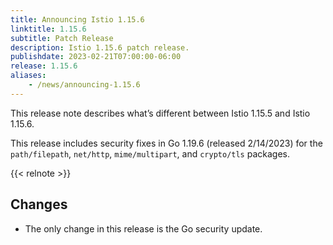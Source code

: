 ```yaml
---
title: Announcing Istio 1.15.6
linktitle: 1.15.6
subtitle: Patch Release
description: Istio 1.15.6 patch release.
publishdate: 2023-02-21T07:00:00-06:00
release: 1.15.6
aliases:
    - /news/announcing-1.15.6
---
```


This release note describes what’s different between Istio 1.15.5 and Istio 1.15.6.

This release includes security fixes in Go 1.19.6 (released 2/14/2023) for the `path/filepath`, `net/http`, `mime/multipart`, and `crypto/tls` packages.

{{< relnote >}}

## Changes

- The only change in this release is the Go security update.

